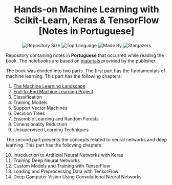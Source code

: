<h1 align="center">
    Hands-on Machine Learning with Scikit-Learn, Keras & TensorFlow [Notes in Portuguese] 
</h1> 

<p align="center">
    <img alt="Repository Size" src="https://img.shields.io/github/repo-size/LeoFuchs/Hands-On-ML">
    <img alt="Top Language" src="https://img.shields.io/github/languages/top/LeoFuchs/Hands-On-ML">
    <img alt="Made By" src="https://img.shields.io/badge/Made%20By-Leonardo%20Fuchs-orange">
    <img alt="Stargazers" src="https://img.shields.io/github/stars/LeoFuchs/Hands-On-ML?style=social">
</p>

Repository containing notes in **Portuguese** that occurred while reading the book. The notebooks are based on [materials](https://github.com/ageron/handson-ml2) provided by the publisher.

The book was divided into two parts. The first part has the fundamentals of machine learning. This part has the following chapters:

1. [The Machine Learning Landscape](https://github.com/LeoFuchs/Hands-On-ML/blob/master/Cap%C3%ADtulo%201%20-%20O%20Cen%C3%A1rio%20do%20Aprendizado%20de%20M%C3%A1quina.ipynb)
2. [End-to-End Machine Learning Project](https://github.com/LeoFuchs/Hands-On-ML/blob/master/Cap%C3%ADtulo%202%20-%20Projeto%20de%20Aprendizado%20de%20M%C3%A1quina%20de%20Ponta%20a%20Ponta.ipynb)
3. Classification
4. Training Models
5. Support Vector Machines
6. Decision Trees
7. Ensemble Learning and Random Forests
8. Dimensionality Reduction
9. Unsupervised Learning Techniques

The second part presents the concepts related to neural networks and deep learning. This part has the following chapters:

10. Introduction to Artificial Neural Networks with Keras
11. Training Deep Neural Networks
12. Custom Models and Training with TensorFlow
13. Loading and Preprocessing Data with TensorFlow
14. Deep Computer Vision Using Convolutional Neural Networks


